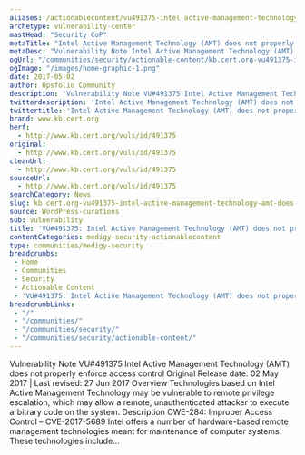 ```yaml
---
aliases: /actionablecontent/vu491375-intel-active-management-technology-amt-does-not-properly-enforce-access-control
archetype: vulnerability-center
mastHead: "Security CoP"
metaTitle: "Intel Active Management Technology (AMT) does not properly enforce access control"
metaDesc: "Vulnerability Note Intel Active Management Technology (AMT) does not properly enforce access control Original Release date: 02 May 2017 | Last revised: 27 Jun 2017 Overview Technologies based on Intel Active Management Technology may be vulnerable to remote privilege escalation, which may allow a remote, unauthenticated attacker to execute" 
ogUrl: "/communities/security/actionable-content/kb.cert.org-vu491375-intel-active-management-technology-amt-does-not-properly-enforce-access-control/"
ogImage: "/images/home-graphic-1.png"
date: 2017-05-02
author: Opsfolio Community
description: 'Vulnerability Note VU#491375 Intel Active Management Technology (AMT) does not properly enforce access control Original Release date: 02 May 2017 | Last revised: 27 Jun 2017 Overview Technologies based on Intel Active Management Technology may be vulnerable to remote privilege escalation, which may allow a remote, unauthenticated attacker to execute&hellip;'
twitterdescription: 'Intel Active Management Technology (AMT) does not properly enforce access control'
twittertitle: 'Intel Active Management Technology (AMT) does not properly enforce access control'
brand: www.kb.cert.org
herf:
  - http://www.kb.cert.org/vuls/id/491375
original:
  - http://www.kb.cert.org/vuls/id/491375
cleanUrl:
  - http://www.kb.cert.org/vuls/id/491375
sourceUrl:
  - http://www.kb.cert.org/vuls/id/491375
searchCategory: News
slug: kb.cert.org-vu491375-intel-active-management-technology-amt-does-not-properly-enforce-access-control
source: WordPress-curations
sub: vulnerability
title: 'VU#491375: Intel Active Management Technology (AMT) does not properly enforce access control'
contentCategories: medigy-security-actionablecontent
type: communities/medigy-security
breadcrumbs:
 - Home
 - Communities
 - Security
 - Actionable Content
 - 'VU#491375: Intel Active Management Technology (AMT) does not properly enforce access control'
breadcrumbLinks:
 - "/"
 - "/communities/"
 - "/communities/security/"
 - "/communities/security/actionable-content/"
---
```

Vulnerability Note VU#491375 Intel Active Management Technology (AMT) does not properly enforce access control Original Release date: 02 May 2017 | Last revised: 27 Jun 2017 Overview Technologies based on Intel Active Management Technology may be vulnerable to remote privilege escalation, which may allow a remote, unauthenticated attacker to execute arbitrary code on the system. Description CWE-284: Improper Access Control &#8211; CVE-2017-5689 Intel offers a number of hardware-based remote management technologies meant for maintenance of computer systems. These technologies include...